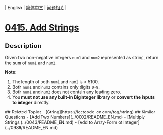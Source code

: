
| English | [简体中文](README.md) | [问题相关](QUESTION.md) |
# [0415. Add Strings](https://leetcode-cn.com/problems/add-strings/)
## Description
<p>Given two non-negative integers <code>num1</code> and <code>num2</code> represented as string, return the sum of <code>num1</code> and <code>num2</code>.</p>

<p><b>Note:</b>
<ol>
<li>The length of both <code>num1</code> and <code>num2</code> is < 5100.</li>
<li>Both <code>num1</code> and <code>num2</code> contains only digits <code>0-9</code>.</li>
<li>Both <code>num1</code> and <code>num2</code> does not contain any leading zero.</li>
<li>You <b>must not use any built-in BigInteger library</b> or <b>convert the inputs to integer</b> directly.</li>
</ol>
</p>
## Related Topics
- [String](https://leetcode-cn.com/tag/string)
## Similar Questions
- [Add Two Numbers](../0002/README_EN.md)
- [Multiply Strings](../0043/README_EN.md)
- [Add to Array-Form of Integer](../0989/README_EN.md)
